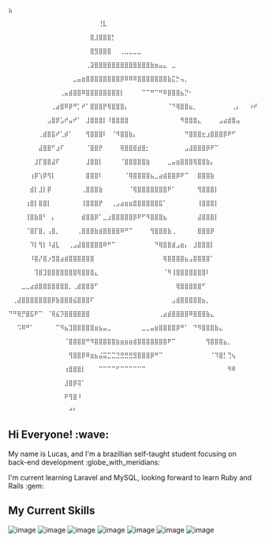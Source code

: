 <!--
**C0rv0dev/C0rv0dev** is a ✨ _special_ ✨ repository because its `README.md` (this file) appears on your GitHub profile.

Here are some ideas to get you started:

- 🔭 I’m currently working on ...
- 🌱 I’m currently learning ...
- 👯 I’m looking to collaborate on ...
- 🤔 I’m looking for help with ...
- 💬 Ask me about ...
- 📫 How to reach me: ...
- 😄 Pronouns: ...
- ⚡ Fun fact: ...
-->

                            ⠀⠀                      ⣦⠀⠀⠀⠀⠀⠀⠀⠀⠀⠀⠀⠀⠀⠀⠀⠀⠀⠀⠀⠀⠀⠀⠀⠀⠀⠀⠀⠀⠀⠀⠀⠀⠀⠀⠀⠀⠀
                            ⠀⠀⠀⠀⠀⠀⠀⠀⠀⠀⠀⠀⠀⠀⠀⠀⠀⠀⠀⠀⠀⢘⣇⠀⠀⠀⠀⠀⠀⠀⠀⠀⠀⠀⠀⠀⠀⠀⠀⠀⠀⠀⠀⠀⠀⠀⠀⠀⠀⠀⠀⠀⠀⠀⠀⠀⠀⠀⠀
                            ⠀⠀⠀⠀⠀⠀⠀⠀⠀⠀⠀⠀⠀⠀⠀⠀⠀⠀⠀⣿⣸⣿⣿⣿⡃⠀⠀⠀⠀⠀⠀⠀⠀⠀⠀⠀⠀⠀⠀⠀⠀⠀⠀⠀⠀⠀⠀⠀⠀⠀⠀⠀⠀⠀⠀⠀⠀⠀⠀
                            ⠀⠀⠀⠀⠀⠀⠀⠀⠀⠀⠀⠀⠀⠀⠀⠀⠀⠀⠀⣿⣻⣿⣿⣿⠀⠀⢀⣀⣀⣀⣀⠀⠀⠀⠀⠀⠀⠀⠀⠀⠀⠀⠀⠀⠀⠀⠀⠀⠀⠀⠀⠀⠀⠀⠀⠀⠀⠀⠀
                            ⠀⠀⠀⠀⠀⠀⠀⠀⠀⠀⠀⠀⠀⠀⠀⠀⠀⠀⢀⣽⣿⣿⣿⣿⣿⣿⣿⣿⣿⣿⣿⣿⣿⣷⣶⣤⣄⠀⣀⠀⠀⠀⠀⠀⠀⠀⠀⠀⠀⠀⠀⠀⠀⠀⠀⠀⠀⠀⠀
                            ⠀⠀⠀⠀⠀⠀⠀⠀⠀⠀⠀⠀⠀⠀⠀⣀⣤⣶⣿⣿⣿⣿⣿⣿⣿⣿⡿⠿⠿⠿⣿⣿⣿⣿⣿⣿⣿⣷⣍⡓⢤⡀⠀⠀⠀⠀⠀⠀⠀⠀⠀⠀⠀⠀⠀⠀⠀⠀⠀
                            ⠀⠀⠀⠀⠀⠀⠀⠀⠀⠀⠀⠀⢀⣤⣾⣿⣿⠿⣿⣿⣿⣿⣿⣿⣿⣿⡇⠀⠀⠀⠀⠉⠉⠛⠉⠛⠿⣿⣿⣿⣦⡙⠂⠀⠀⠀⠀⠀⠀⠀⠀⠀⠀⠀⠀⠀⠀⠀⠀
                            ⠀⠀⠀⠀⠀⠀⠀⠀⠀⠀⢀⣴⣿⠿⡿⠛⡁⠞⠁⣿⣿⣿⡟⢿⣿⣿⣿⡄⠀⠀⠀⠀⠀⠀⠀⠀⠀⠈⠙⢿⣿⣿⣦⡀⠀⠀⠀⠀⠀⠀⠀⠀⢀⡄⠀⠀⠰⠞⠋
                            ⠀⠀⠀⠀⠀⠀⠀⠀⠀⣠⣿⡿⣡⠞⣤⠞⠁⠀⣸⣿⣿⣿⡇⠸⣿⣿⣿⣿⠀⠀⠀⠀⠀⠀⠀⠀⠀⠀⠀⠀⠻⣿⣿⣿⣄⠀⠀⠀⠀⣠⣴⣾⣿⣤⠀⠀⠀⠀⠀
                            ⠀⠀⠀⠀⠀⠀⠀⢀⣾⣿⣯⠞⢁⡾⠁⠀⠀⠀⢻⣿⣿⣿⠇⠀⠈⠻⣿⣿⣷⡄⠀⠀⠀⠀⠀⠀⠀⠀⠀⠀⠀⠙⣿⣿⣿⣖⣰⣿⣿⣿⡿⠟⠋⠀⠀⠀⠀⠀⠀
                            ⠀⠀⠀⠀⠀⠀⠀⣼⣿⣿⠋⣰⠏⠀⠀⠀⠀⠀⠈⣿⣿⡟⠀⠀⠀⠀⢿⣿⣿⣿⣾⣿⡂⠀⠀⠀⠀⠀⠀⠀⠀⣠⣼⣿⣿⣿⡿⠟⠉⠀⠀⠀⠀⠀⠀⠀⠀⠀⠀
                            ⠀⠀⠀⠀⠀⠀⣸⡏⣿⣿⣼⠏⠀⠀⠀⠀⠀⠀⣸⣿⣿⡇⠀⠀⠀⠀⠈⣿⣿⣿⣿⣿⣷⠀⠀⠀⠀⣀⣤⣶⣿⣿⣿⢿⣿⣿⣷⡄⠀⠀⠀⠀⠀⠀⠀⠀⠀⠀⠀
                            ⠀⠀⠀⠀⠀⢰⡿⢱⡿⢻⡇⠀⠀⠀⠀⠀⠀⠀⣿⣿⣿⠇⠀⠀⠀⠀⠀⠈⢿⣿⣿⣿⣿⣦⣀⣴⣾⣿⣿⡿⠟⠉⠀⠀⣿⣿⣿⣷⠀⠀⠀⠀⠀⠀⠀⠀⠀⠀⠀
                            ⠀⠀⠀⠀⠀⣾⡇⣸⡇⡿⠀⠀⠀⠀⠀⠀⠀⢀⣿⣿⣿⣷⠀⠀⠀⠀⠀⠀⠈⢿⣿⣿⣿⣿⣿⣿⣿⠟⠁⠀⠀⠀⠀⠀⢻⣿⣿⣿⡇⠀⠀⠀⠀⠀⠀⠀⠀⠀⠀
                            ⠀⠀⠀⠀⢰⣿⡇⣿⣿⡇⠀⠀⠀⠀⠀⠀⠀⢸⣿⣿⣿⡟⠀⠀⢀⣠⣴⣶⣶⣿⣿⣿⣿⣿⣿⣯⠁⠀⠀⠀⠀⠀⠀⠀⢸⣿⣿⣿⡇⠀⠀⠀⠀⠀⠀⠀⠀⠀⠀
                            ⠀⠀⠀⠀⢸⣿⣷⣿⠃⠀⡄⠀⠀⠀⠀⠀⠀⣾⣿⣿⡿⠁⣀⣰⣿⣿⣿⣿⣿⡿⠟⠋⠻⣿⣿⣿⣦⠀⠀⠀⠀⠀⠀⠀⣼⣿⣿⣿⡇⠀⠀⠀⠀⠀⠀⠀⠀⠀⠀
                            ⠀⠀⠀⠀⠈⣿⡏⣿⡀⢠⣿⡀⠀⠀⠀⠀⢀⣿⣿⣿⣷⣾⣿⣿⣿⣿⠿⠛⠉⠀⠀⠀⠀⢻⣿⣿⣿⣷⢀⠀⠀⠀⠀⠀⣿⣿⣿⡿⠀⠀⠀⠀⠀⠀⠀⠀⠀⠀⠀
                            ⠀⠀⠀⠀⠀⠹⡇⢻⡇⠸⣼⣇⠀⠀⢀⣠⣼⣿⣿⣿⣿⣿⠿⠛⠉⠀⠀⠀⠀⠀⠀⠀⠀⠀⠙⢿⣿⣿⣾⣠⣶⡄⠀⣸⣿⣿⣿⡇⠀⠀⠀⠀⠀⠀⠀⠀⠀⠀⠀
                            ⠀⠀⠀⠀⠀⠸⣿⡜⣿⡰⣻⣿⣴⣾⣿⣿⣿⣿⣿⣿⠀⠀⠀⠀⠀⠀⠀⠀⠀⠀⠀⠀⠀⠀⠀⠀⢿⣿⣿⣿⣿⣦⣠⣿⣿⣿⣿⠁⠀⠀⠀⠀⠀⠀⠀⠀⠀⠀⠀
                            ⠀⠀⠀⠀⠀⠀⢹⣿⣹⣿⣿⣿⣿⣿⣿⣿⢿⣿⣿⣿⣄⠀⠀⠀⠀⠀⠀⠀⠀⠀⠀⠀⠀⠀⠀⠀⠈⠻⢸⣿⣿⣿⣿⣿⣿⣿⠇⠀⠀⠀⠀⠀⠀⠀⠀⠀⠀⠀⠀
                            ⠀⠀⠀⣀⣀⣴⣾⣿⣿⣿⣿⣿⣿⣿⡀⢀⣾⣿⣿⣿⠋⠀⠀⠀⠀⠀⠀⠀⠀⠀⠀⠀⠀⠀⠀⠀⠀⠀⠀⢿⣿⣿⣿⣿⣿⠋⠀⠀⠀⠀⠀⠀⠀⠀⠀⠀⠀⠀⠀
                            ⠀⢀⣼⣿⣿⣿⣿⣿⣿⣿⡿⣷⣿⣿⣿⣮⣿⣿⣿⠏⠀⠀⠀⠀⠀⠀⠀⠀⠀⠀⠀⠀⠀⠀⠀⠀⠀⠀⣠⣾⣿⣿⣿⣿⣿⣦⡀⠀⠀⠀⠀⠀⠀⠀⠀⠀⠀⠀⠀
                            ⠙⠛⢿⡛⣿⣯⠟⠉⠀⠈⢿⣮⡹⣿⣿⣿⣿⣿⣿⠀⠀⠀⠀⠀⠀⠀⠀⠀⠀⠀⠀⠀⠀⠀⠀⢀⣴⣾⣿⣿⣿⣿⠿⣿⣿⣿⣷⣄⠀⠀⠀⠀⠀⠀⠀⠀⠀⠀⠀
                            ⠀⠀⠩⠿⠛⠁⠀⠀⠀⠀⠀⠉⠻⣦⣹⣿⣿⣿⣿⣿⣶⣦⣤⣀⠀⠀⠀⠀⠀⠀⠀⣀⣀⣤⣶⣿⣿⣿⣿⡿⠛⠁⠀⠙⠻⣿⣿⣿⣷⣄⠀⠀⠀⠀⠀⠀⠀⠀⠀
                            ⠀⠀⠀⠀⠀⠀⠀⠀⠀⠀⠀⠀⠀⠈⣿⣿⣿⣿⠛⠻⣿⣿⣿⣿⣿⣷⣶⣶⣶⣾⣿⣿⣿⣿⣿⣿⣿⠟⠉⠀⠀⠀⠀⠀⠀⠀⢻⣿⣿⣿⣦⡀⠀⠀⠀⠀⠀⠀⠀
                            ⠀⠀⠀⠀⠀⠀⠀⠀⠀⠀⠀⠀⠀⠀⢻⣿⣿⡿⠿⣶⣦⣬⣭⣉⣉⣙⣛⣛⣛⣻⣿⣿⣿⡿⠛⠉⠀⠀⠀⠀⠀⠀⠀⠀⠀⠀⠀⠈⠹⣿⡃⢙⢦⠀⠀⠀⠀⠀⠀
                            ⠀⠀⠀⠀⠀⠀⠀⠀⠀⠀⠀⠀⠀⢰⣿⣿⣿⡇⠀⠀⠀⠉⠉⠉⠉⠋⠉⠉⠉⠉⠉⠉⠀⠀⠀⠀⠀⠀⠀⠀⠀⠀⠀⠀⠀⠀⠀⠀⠀⠀⠀⠻⠿⠀⠀⠀⠀⠀⠀
                            ⠀⠀⠀⠀⠀⠀⠀⠀⠀⠀⠀⠀⠀⣸⣿⡿⢽⠁⠀⠀⠀⠀⠀⠀⠀⠀⠀⠀⠀⠀⠀⠀⠀⠀⠀⠀⠀⠀⠀⠀⠀⠀⠀⠀⠀⠀⠀⠀⠀⠀⠀⠀⠀⠀⠀⠀⠀⠀⠀
                            ⠀⠀⠀⠀⠀⠀⠀⠀⠀⠀⠀⠀⠀⠟⢻⣿⠸⠀⠀⠀⠀⠀⠀⠀⠀⠀⠀⠀⠀⠀⠀⠀⠀⠀⠀⠀⠀⠀⠀⠀⠀⠀⠀⠀⠀⠀⠀⠀⠀⠀⠀⠀⠀⠀⠀⠀⠀⠀⠀
                            ⠀⠀⠀⠀⠀⠀⠀⠀⠀⠀⠀⠀⠀⠀⠚⠃⠀⠀⠀⠀⠀⠀⠀⠀⠀⠀⠀⠀⠀⠀⠀⠀⠀⠀⠀⠀⠀⠀⠀⠀⠀⠀⠀⠀⠀⠀⠀⠀⠀⠀⠀


<html>
<head>
</head>
<body>
  <section>
    <div class="intro">
      <h1>Hi Everyone! :wave: </h1>
      <p>My name is Lucas, and I'm a brazillian self-taught student focusing on back-end development :globe_with_meridians:</p>
      <p>I'm current learning Laravel and MySQL, looking forward to learn Ruby and Rails :gem:</p>
    </div>
    <div>
      <h1>My Current Skills</h1>
    </div>
  </section>  
</body>
</html>

![image](https://user-images.githubusercontent.com/71951113/216558613-39390f1e-de28-44da-ad88-394f6e87089b.png)
![image](https://user-images.githubusercontent.com/71951113/216558746-5f105ea8-b5d3-4755-b844-3a1dc9b0f5e4.png)
![image](https://user-images.githubusercontent.com/71951113/216558780-3586aa30-b850-4a2f-8b96-4cddb83a5c6f.png)
![image](https://user-images.githubusercontent.com/71951113/216558707-d9ef75e3-fcbc-40f4-9010-dae2f214fa07.png)
![image](https://user-images.githubusercontent.com/71951113/216559095-70eba896-df93-43d4-b925-8637a1c87ef3.png)
![image](https://user-images.githubusercontent.com/71951113/216558954-000cf7ae-afec-49b0-90a0-1e760b3c1797.png)
![image](https://user-images.githubusercontent.com/71951113/216559202-50773b17-f38e-40c3-b3f7-d298b0d1e329.png)
